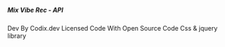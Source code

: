 # <h5>Mix Vibe Rec - API</h5>
Dev By Codix.dev
Licensed Code With Open Source Code
Css & jquery library

